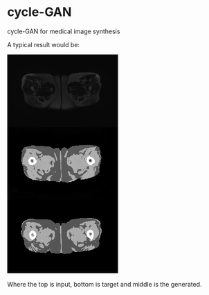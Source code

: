 # cycle-GAN
cycle-GAN for medical image synthesis

A typical result would be:

![alt text](./cycle_output379.jpg)

Where the top is input, bottom is target and middle is the generated.
